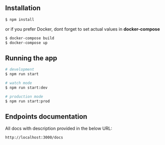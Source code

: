 ## Installation

```bash
$ npm install
```

or if you prefer Docker, dont forget to set actual values in <b>docker-compose</b>

```bash
$ docker-compose build
$ docker-compose up
```

## Running the app

```bash
# development
$ npm run start

# watch mode
$ npm run start:dev

# production mode
$ npm run start:prod
```

## Endpoints documentation
All docs with description provided in the below URL:
```bash
http://localhost:3000/docs
```

